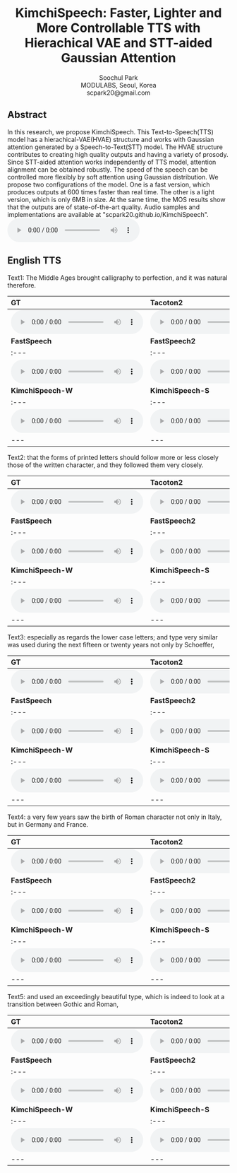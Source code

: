 # <center> KimchiSpeech: Faster, Lighter and More Controllable TTS with Hierachical VAE and STT-aided Gaussian Attention </center>

<center> Soochul Park </center>

<center> MODULABS, Seoul, Korea </center>

<center> scpark20@gmail.com </center>



## Abstract
In this research, we propose KimchiSpeech. 
This Text-to-Speech(TTS) model has a hierachical-VAE(HVAE) structure and works with Gaussian attention generated by a Speech-to-Text(STT) model.
The HVAE structure contributes to creating high quality outputs and having a variety of prosody.
Since STT-aided attention works independently of TTS model, attention alignment can be obtained robustly.
The speed of the speech can be controlled more flexibly by soft attention using Gaussian distribution.
We propose two configurations of the model.
One is a fast version, which produces outputs at 600 times faster than real time.
The other is a light version, which is only 6MB in size.
At the same time, the MOS results show that the outputs are of state-of-the-art quality.
Audio samples and implementations are available at "scpark20.github.io/KimchiSpeech".
<audio src="wavs/kimchi_abstract.wav" controls preload></audio>

## English TTS

Text1: The Middle Ages brought calligraphy to perfection, and it was natural therefore.

| **GT** | **Tacoton2** |
| :--- | :--- |
| <audio src="wavs/GT/inference_0_GT.wav" controls preload></audio> | <audio src="wavs/TACO2/inference_0_TACO2.wav" controls preload></audio> |
| **FastSpeech** | **FastSpeech2** | 
| :--- | :--- |
| <audio src="wavs/FS/inference_0_FS.wav" controls preload></audio> | <audio src="wavs/FS2/inference_0_FS2.wav" controls preload></audio> |
| **KimchiSpeech-W** | **KimchiSpeech-S** |
| :--- | :--- |
| <audio src="wavs/KS/inference_0_S5G1.wav" controls preload></audio> | <audio src="wavs/KW/inference_0_W4G1.wav" controls preload></audio> |
| --- | --- |

Text2: that the forms of printed letters should follow more or less closely those of the written character, and they followed them very closely.

| **GT** | **Tacoton2** |
| :--- | :--- |
| <audio src="wavs/GT/inference_1_GT.wav" controls preload></audio> | <audio src="wavs/TACO2/inference_1_TACO2.wav" controls preload></audio> |
| **FastSpeech** | **FastSpeech2** | 
| :--- | :--- |
| <audio src="wavs/FS/inference_1_FS.wav" controls preload></audio> | <audio src="wavs/FS2/inference_1_FS2.wav" controls preload></audio> |
| **KimchiSpeech-W** | **KimchiSpeech-S** |
| :--- | :--- |
| <audio src="wavs/KS/inference_1_S5G1.wav" controls preload></audio> | <audio src="wavs/KW/inference_1_W4G1.wav" controls preload></audio> |
| --- | --- |

Text3: especially as regards the lower case letters; and type very similar was used during the next fifteen or twenty years not only by Schoeffer,

| **GT** | **Tacoton2** |
| :--- | :--- |
| <audio src="wavs/GT/inference_2_GT.wav" controls preload></audio> | <audio src="wavs/TACO2/inference_2_TACO2.wav" controls preload></audio> |
| **FastSpeech** | **FastSpeech2** | 
| :--- | :--- |
| <audio src="wavs/FS/inference_2_FS.wav" controls preload></audio> | <audio src="wavs/FS2/inference_2_FS2.wav" controls preload></audio> |
| **KimchiSpeech-W** | **KimchiSpeech-S** |
| :--- | :--- |
| <audio src="wavs/KS/inference_2_S5G1.wav" controls preload></audio> | <audio src="wavs/KW/inference_2_W4G1.wav" controls preload></audio> |
| --- | --- |

Text4: a very few years saw the birth of Roman character not only in Italy, but in Germany and France.

| **GT** | **Tacoton2** |
| :--- | :--- |
| <audio src="wavs/GT/inference_3_GT.wav" controls preload></audio> | <audio src="wavs/TACO2/inference_3_TACO2.wav" controls preload></audio> |
| **FastSpeech** | **FastSpeech2** | 
| :--- | :--- |
| <audio src="wavs/FS/inference_3_FS.wav" controls preload></audio> | <audio src="wavs/FS2/inference_3_FS2.wav" controls preload></audio> |
| **KimchiSpeech-W** | **KimchiSpeech-S** |
| :--- | :--- |
| <audio src="wavs/KS/inference_3_S5G1.wav" controls preload></audio> | <audio src="wavs/KW/inference_3_W4G1.wav" controls preload></audio> |
| --- | --- |

Text5: and used an exceedingly beautiful type, which is indeed to look at a transition between Gothic and Roman,

| **GT** | **Tacoton2** |
| :--- | :--- |
| <audio src="wavs/GT/inference_4_GT.wav" controls preload></audio> | <audio src="wavs/TACO2/inference_4_TACO2.wav" controls preload></audio> |
| **FastSpeech** | **FastSpeech2** | 
| :--- | :--- |
| <audio src="wavs/FS/inference_4_FS.wav" controls preload></audio> | <audio src="wavs/FS2/inference_4_FS2.wav" controls preload></audio> |
| **KimchiSpeech-W** | **KimchiSpeech-S** |
| :--- | :--- |
| <audio src="wavs/KS/inference_4_S5G1.wav" controls preload></audio> | <audio src="wavs/KW/inference_4_W4G1.wav" controls preload></audio> |
| --- | --- |
